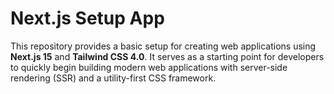 # Next.js Setup App

This repository provides a basic setup for creating web applications using **Next.js 15** and **Tailwind CSS 4.0**. It serves as a starting point for developers to quickly begin building modern web applications with server-side rendering (SSR) and a utility-first CSS framework.


